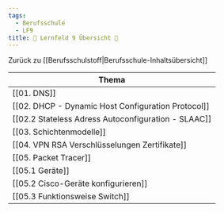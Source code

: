 ```yaml
---
tags:
  - Berufsschule
  - LF9
title: 📖 Lernfeld 9 Übersicht 📖
---
```

Zurück zu [[Berufsschulstoff|Berufsschule-Inhaltsübersicht]]

|Thema|
|-----|
|[[01. DNS]] |
|[[02. DHCP - Dynamic Host Configuration Protocol]]|
|[[02.2 Stateless Adress Autoconfiguration - SLAAC]]|
|[[03. Schichtenmodelle]]|
|[[04. VPN RSA Verschlüsselungen Zertifikate]]|
|[[05. Packet Tracer]]|
|[[05.1 Geräte]] |
| [[05.2 Cisco-Geräte konfigurieren]] |
| [[05.3 Funktionsweise Switch]] |



